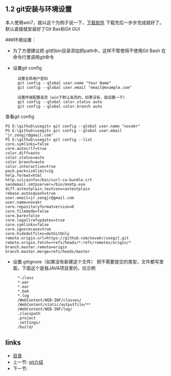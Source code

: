 ## 1.2 git安装与环境设置

本人使用win7，就以这个为例子说一下，[下载软件](http://msysgit.github.io/) 下载完后一步步完成就好了。默认直接就安装好了Git Bas和Git GUI  

###环境设置：

* 为了方便建议把 git的bin目录添加把path中，这样不管使用不使用Git Bash 在命令行里调用git命令

* 设置git config

		设置全局用户密码  
		git config --global user.name "Your Name"  
		git config --global user.email "email@example.com"  

		设置终端配置高亮（win下默认高亮的，如果没有，就设置一下） 
		git config --global color.status auto  
		git config --global color.branch auto

查看git config

	PS E:\github\usegit> git config --global user.name "novakr"
	PS E:\github\usegit> git config --global user.email "jr.zengjr@gmail.com"
	PS E:\github\usegit> git config --list
	core.symlinks=false
	core.autocrlf=true
	color.diff=auto
	color.status=auto
	color.branch=auto
	color.interactive=true
	pack.packsizelimit=2g
	help.format=html
	http.sslcainfo=/bin/curl-ca-bundle.crt
	sendemail.smtpserver=/bin/msmtp.exe
	diff.astextplain.textconv=astextplain
	rebase.autosquash=true
	user.email=jr.zengjr@gmail.com
	user.name=novakr
	core.repositoryformatversion=0
	core.filemode=false
	core.bare=false
	core.logallrefupdates=true
	core.symlinks=false
	core.ignorecase=true
	core.hidedotfiles=dotGitOnly
	remote.origin.url=https://github.com/novakr/usegit.git
	remote.origin.fetch=+refs/heads/*:refs/remotes/origin/*
	branch.master.remote=origin
	branch.master.merge=refs/heads/master	
 
* 设置.gitignore（如果没有新建这个文件） 把不需要提交的类型，文件都写里面，下面这个是我JAVA项目里的，仅示例
	
		*.class
		*.war
		*.ear
		*.bak
		*.log
		/WebContent/WEB-INF/classes/
		/WebContent/static/outputfile/**
		/WebContent/WEB-INF/log/
		.classpath
		.project
		.settings/
		/build/
## links
  * [目录](<preface.md>)
  * 上一节: [git介绍](01.0.md)
  * 下一节: